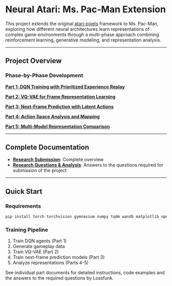 # Neural Atari: Ms. Pac-Man Extension

This project extends the original [atari-pixels](https://github.com/paraschopra/atari-pixels) framework to Ms. Pac-Man, exploring how different neural architectures learn representations of complex game environments through a multi-phase approach combining reinforcement learning, generative modeling, and representation analysis.

---

## Project Overview

### Phase-by-Phase Development

**[Part 1: DQN Training with Prioritized Experience Replay](part1_mspacman.md)**

**[Part 2: VQ-VAE for Frame Representation Learning](part2_mspacman.md)**  

**[Part 3: Next-Frame Prediction with Latent Actions](part3_mspacman.md)**

**[Part 4: Action Space Analysis and Mapping](part4_mspacman.md)**

**[Part 5: Multi-Model Representation Comparison](part5_mspacman.md)**

---

## Complete Documentation

- **[Research Submission](submission.md)**: Complete overview 
- **[Research Questions & Analysis](responses.md)**: Answers to the questions required for submission of the project

---

## Quick Start

### Requirements
```bash
pip install torch torchvision gymnasium numpy tqdm wandb matplotlib opencv-python pillow
```

### Training Pipeline
1. Train DQN agents (Part 1)
2. Generate gameplay data 
3. Train VQ-VAE (Part 2)
4. Train next-frame prediction models (Part 3)
5. Analyze representations (Parts 4-5)

See individual part documents for detailed instructions, code examples and the answers to the required questions by Lossfunk.